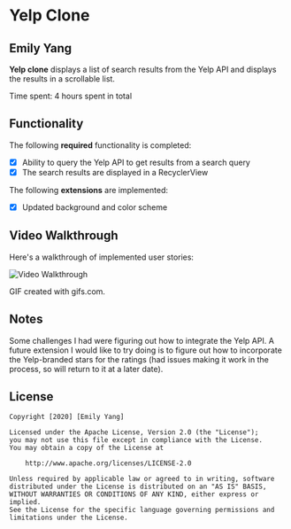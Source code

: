 # Yelp Clone 

## Emily Yang

**Yelp clone** displays a list of search results from the Yelp API and displays the results in a scrollable list. 

Time spent: 4 hours spent in total

## Functionality 

The following **required** functionality is completed:

* [X] Ability to query the Yelp API to get results from a search query
* [X] The search results are displayed in a RecyclerView

The following **extensions** are implemented:

* [X] Updated background and color scheme

## Video Walkthrough

Here's a walkthrough of implemented user stories:

<img src='http://gifs.com/gif/cs194a-yelpclone-OM4pXp' title='Video Walkthrough' width='' alt='Video Walkthrough' />

GIF created with gifs.com.

## Notes

Some challenges I had were figuring out how to integrate the Yelp API. A future extension I would like to try doing is to
figure out how to incorporate the Yelp-branded stars for the ratings (had issues making it work in the process, so will
return to it at a later date).

## License

    Copyright [2020] [Emily Yang]

    Licensed under the Apache License, Version 2.0 (the "License");
    you may not use this file except in compliance with the License.
    You may obtain a copy of the License at

        http://www.apache.org/licenses/LICENSE-2.0

    Unless required by applicable law or agreed to in writing, software
    distributed under the License is distributed on an "AS IS" BASIS,
    WITHOUT WARRANTIES OR CONDITIONS OF ANY KIND, either express or implied.
    See the License for the specific language governing permissions and
    limitations under the License.
